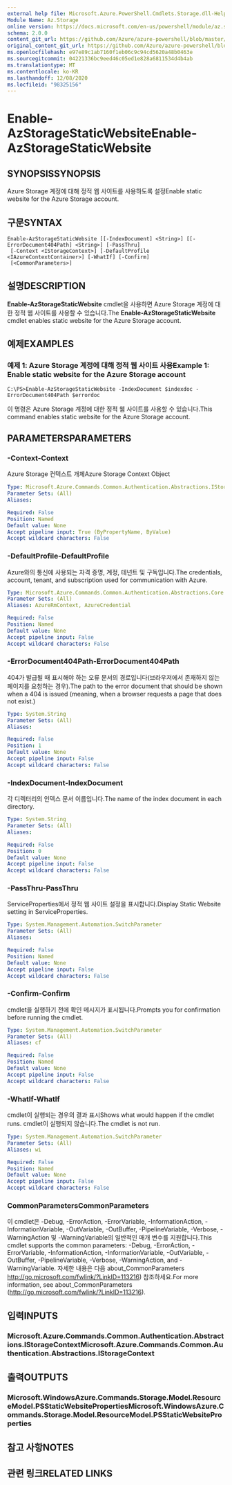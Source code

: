 ```yaml
---
external help file: Microsoft.Azure.PowerShell.Cmdlets.Storage.dll-Help.xml
Module Name: Az.Storage
online version: https://docs.microsoft.com/en-us/powershell/module/az.storage/enable-azstoragestaticwebsite
schema: 2.0.0
content_git_url: https://github.com/Azure/azure-powershell/blob/master/src/Storage/Storage.Management/help/Enable-AzStorageStaticWebsite.md
original_content_git_url: https://github.com/Azure/azure-powershell/blob/master/src/Storage/Storage.Management/help/Enable-AzStorageStaticWebsite.md
ms.openlocfilehash: e97e89c1ab7160f1eb06c9c94cd5620a48b0463e
ms.sourcegitcommit: 04221336bc9eed46c05ed1e828a6811534d4b4ab
ms.translationtype: MT
ms.contentlocale: ko-KR
ms.lasthandoff: 12/08/2020
ms.locfileid: "98325156"
---
```

# <span data-ttu-id="297fe-101">Enable-AzStorageStaticWebsite</span><span class="sxs-lookup"><span data-stu-id="297fe-101">Enable-AzStorageStaticWebsite</span></span>

## <span data-ttu-id="297fe-102">SYNOPSIS</span><span class="sxs-lookup"><span data-stu-id="297fe-102">SYNOPSIS</span></span>
<span data-ttu-id="297fe-103">Azure Storage 계정에 대해 정적 웹 사이트를 사용하도록 설정</span><span class="sxs-lookup"><span data-stu-id="297fe-103">Enable static website for the Azure Storage account.</span></span>

## <span data-ttu-id="297fe-104">구문</span><span class="sxs-lookup"><span data-stu-id="297fe-104">SYNTAX</span></span>

```
Enable-AzStorageStaticWebsite [[-IndexDocument] <String>] [[-ErrorDocument404Path] <String>] [-PassThru]
 [-Context <IStorageContext>] [-DefaultProfile <IAzureContextContainer>] [-WhatIf] [-Confirm]
 [<CommonParameters>]
```

## <span data-ttu-id="297fe-105">설명</span><span class="sxs-lookup"><span data-stu-id="297fe-105">DESCRIPTION</span></span>
<span data-ttu-id="297fe-106">**Enable-AzStorageStaticWebsite** cmdlet을 사용하면 Azure Storage 계정에 대한 정적 웹 사이트를 사용할 수 있습니다.</span><span class="sxs-lookup"><span data-stu-id="297fe-106">The **Enable-AzStorageStaticWebsite** cmdlet enables static website for the Azure Storage account.</span></span>

## <span data-ttu-id="297fe-107">예제</span><span class="sxs-lookup"><span data-stu-id="297fe-107">EXAMPLES</span></span>

### <span data-ttu-id="297fe-108">예제 1: Azure Storage 계정에 대해 정적 웹 사이트 사용</span><span class="sxs-lookup"><span data-stu-id="297fe-108">Example 1: Enable static website for the Azure Storage account</span></span>
```
C:\PS>Enable-AzStorageStaticWebsite -IndexDocument $indexdoc -ErrorDocument404Path $errordoc
```

<span data-ttu-id="297fe-109">이 명령은 Azure Storage 계정에 대한 정적 웹 사이트를 사용할 수 있습니다.</span><span class="sxs-lookup"><span data-stu-id="297fe-109">This command enables static website for the Azure Storage account.</span></span>

## <span data-ttu-id="297fe-110">PARAMETERS</span><span class="sxs-lookup"><span data-stu-id="297fe-110">PARAMETERS</span></span>

### <span data-ttu-id="297fe-111">-Context</span><span class="sxs-lookup"><span data-stu-id="297fe-111">-Context</span></span>
<span data-ttu-id="297fe-112">Azure Storage 컨텍스트 개체</span><span class="sxs-lookup"><span data-stu-id="297fe-112">Azure Storage Context Object</span></span>

```yaml
Type: Microsoft.Azure.Commands.Common.Authentication.Abstractions.IStorageContext
Parameter Sets: (All)
Aliases:

Required: False
Position: Named
Default value: None
Accept pipeline input: True (ByPropertyName, ByValue)
Accept wildcard characters: False
```

### <span data-ttu-id="297fe-113">-DefaultProfile</span><span class="sxs-lookup"><span data-stu-id="297fe-113">-DefaultProfile</span></span>
<span data-ttu-id="297fe-114">Azure와의 통신에 사용되는 자격 증명, 계정, 테넌트 및 구독입니다.</span><span class="sxs-lookup"><span data-stu-id="297fe-114">The credentials, account, tenant, and subscription used for communication with Azure.</span></span>

```yaml
Type: Microsoft.Azure.Commands.Common.Authentication.Abstractions.Core.IAzureContextContainer
Parameter Sets: (All)
Aliases: AzureRmContext, AzureCredential

Required: False
Position: Named
Default value: None
Accept pipeline input: False
Accept wildcard characters: False
```

### <span data-ttu-id="297fe-115">-ErrorDocument404Path</span><span class="sxs-lookup"><span data-stu-id="297fe-115">-ErrorDocument404Path</span></span>
<span data-ttu-id="297fe-116">404가 발급될 때 표시해야 하는 오류 문서의 경로입니다(브라우저에서 존재하지 않는 페이지를 요청하는 경우).</span><span class="sxs-lookup"><span data-stu-id="297fe-116">The path to the error document that should be shown when a 404 is issued (meaning, when a browser requests a page that does not exist.)</span></span>

```yaml
Type: System.String
Parameter Sets: (All)
Aliases:

Required: False
Position: 1
Default value: None
Accept pipeline input: False
Accept wildcard characters: False
```

### <span data-ttu-id="297fe-117">-IndexDocument</span><span class="sxs-lookup"><span data-stu-id="297fe-117">-IndexDocument</span></span>
<span data-ttu-id="297fe-118">각 디렉터리의 인덱스 문서 이름입니다.</span><span class="sxs-lookup"><span data-stu-id="297fe-118">The name of the index document in each directory.</span></span>

```yaml
Type: System.String
Parameter Sets: (All)
Aliases:

Required: False
Position: 0
Default value: None
Accept pipeline input: False
Accept wildcard characters: False
```

### <span data-ttu-id="297fe-119">-PassThru</span><span class="sxs-lookup"><span data-stu-id="297fe-119">-PassThru</span></span>
<span data-ttu-id="297fe-120">ServiceProperties에서 정적 웹 사이트 설정을 표시합니다.</span><span class="sxs-lookup"><span data-stu-id="297fe-120">Display Static Website setting in ServiceProperties.</span></span>

```yaml
Type: System.Management.Automation.SwitchParameter
Parameter Sets: (All)
Aliases:

Required: False
Position: Named
Default value: None
Accept pipeline input: False
Accept wildcard characters: False
```

### <span data-ttu-id="297fe-121">-Confirm</span><span class="sxs-lookup"><span data-stu-id="297fe-121">-Confirm</span></span>
<span data-ttu-id="297fe-122">cmdlet을 실행하기 전에 확인 메시지가 표시됩니다.</span><span class="sxs-lookup"><span data-stu-id="297fe-122">Prompts you for confirmation before running the cmdlet.</span></span>

```yaml
Type: System.Management.Automation.SwitchParameter
Parameter Sets: (All)
Aliases: cf

Required: False
Position: Named
Default value: None
Accept pipeline input: False
Accept wildcard characters: False
```

### <span data-ttu-id="297fe-123">-WhatIf</span><span class="sxs-lookup"><span data-stu-id="297fe-123">-WhatIf</span></span>
<span data-ttu-id="297fe-124">cmdlet이 실행되는 경우의 결과 표시</span><span class="sxs-lookup"><span data-stu-id="297fe-124">Shows what would happen if the cmdlet runs.</span></span>
<span data-ttu-id="297fe-125">cmdlet이 실행되지 않습니다.</span><span class="sxs-lookup"><span data-stu-id="297fe-125">The cmdlet is not run.</span></span>

```yaml
Type: System.Management.Automation.SwitchParameter
Parameter Sets: (All)
Aliases: wi

Required: False
Position: Named
Default value: None
Accept pipeline input: False
Accept wildcard characters: False
```

### <span data-ttu-id="297fe-126">CommonParameters</span><span class="sxs-lookup"><span data-stu-id="297fe-126">CommonParameters</span></span>
<span data-ttu-id="297fe-127">이 cmdlet은 -Debug, -ErrorAction, -ErrorVariable, -InformationAction, -InformationVariable, -OutVariable, -OutBuffer, -PipelineVariable, -Verbose, -WarningAction 및 -WarningVariable의 일반적인 매개 변수를 지원합니다.</span><span class="sxs-lookup"><span data-stu-id="297fe-127">This cmdlet supports the common parameters: -Debug, -ErrorAction, -ErrorVariable, -InformationAction, -InformationVariable, -OutVariable, -OutBuffer, -PipelineVariable, -Verbose, -WarningAction, and -WarningVariable.</span></span> <span data-ttu-id="297fe-128">자세한 내용은 다음 about_CommonParameters http://go.microsoft.com/fwlink/?LinkID=113216) 참조하세요.</span><span class="sxs-lookup"><span data-stu-id="297fe-128">For more information, see about_CommonParameters (http://go.microsoft.com/fwlink/?LinkID=113216).</span></span>

## <span data-ttu-id="297fe-129">입력</span><span class="sxs-lookup"><span data-stu-id="297fe-129">INPUTS</span></span>

### <span data-ttu-id="297fe-130">Microsoft.Azure.Commands.Common.Authentication.Abstractions.IStorageContext</span><span class="sxs-lookup"><span data-stu-id="297fe-130">Microsoft.Azure.Commands.Common.Authentication.Abstractions.IStorageContext</span></span>

## <span data-ttu-id="297fe-131">출력</span><span class="sxs-lookup"><span data-stu-id="297fe-131">OUTPUTS</span></span>

### <span data-ttu-id="297fe-132">Microsoft.WindowsAzure.Commands.Storage.Model.ResourceModel.PSStaticWebsiteProperties</span><span class="sxs-lookup"><span data-stu-id="297fe-132">Microsoft.WindowsAzure.Commands.Storage.Model.ResourceModel.PSStaticWebsiteProperties</span></span>

## <span data-ttu-id="297fe-133">참고 사항</span><span class="sxs-lookup"><span data-stu-id="297fe-133">NOTES</span></span>

## <span data-ttu-id="297fe-134">관련 링크</span><span class="sxs-lookup"><span data-stu-id="297fe-134">RELATED LINKS</span></span>
